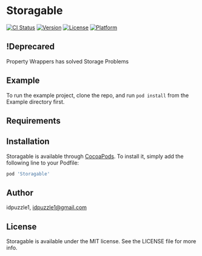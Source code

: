 # Storagable

[![CI Status](https://img.shields.io/travis/idpuzzle1/Storagable.svg?style=flat)](https://travis-ci.org/idpuzzle1/Storagable)
[![Version](https://img.shields.io/cocoapods/v/Storagable.svg?style=flat)](https://cocoapods.org/pods/Storagable)
[![License](https://img.shields.io/cocoapods/l/Storagable.svg?style=flat)](https://cocoapods.org/pods/Storagable)
[![Platform](https://img.shields.io/cocoapods/p/Storagable.svg?style=flat)](https://cocoapods.org/pods/Storagable)

## !Deprecared

Property Wrappers has solved Storage Problems 

## Example

To run the example project, clone the repo, and run `pod install` from the Example directory first.

## Requirements

## Installation

Storagable is available through [CocoaPods](https://cocoapods.org). To install
it, simply add the following line to your Podfile:

```ruby
pod 'Storagable'
```

## Author

idpuzzle1, idpuzzle1@gmail.com

## License

Storagable is available under the MIT license. See the LICENSE file for more info.
